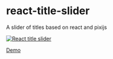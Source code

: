 # react-title-slider
A slider of titles based on react and pixijs

[![React title slider](https://preview.ibb.co/hwzCcn/Screen_Shot_2018_03_06_at_12_56_06.png)](https://ibb.co/jFsXcn)

[Demo](https://giulico.github.io/react-titles/)
